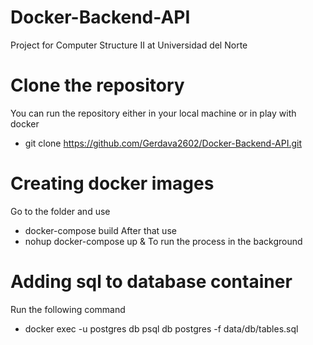 # Docker-Backend-API
Project for Computer Structure II at Universidad del Norte

# Clone the repository
You can run the repository either in your local machine or in play with docker

- git clone https://github.com/Gerdava2602/Docker-Backend-API.git

# Creating docker images
Go to the folder and use 
 - docker-compose build
After that use
 - nohup docker-compose up &
To run the process in the background

# Adding sql to database container
Run the following command
- docker exec -u postgres db psql db postgres -f data/db/tables.sql
